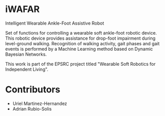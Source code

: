 # iWAFAR
Intelligent Wearable Ankle-Foot Assistive Robot

Set of functions for controlling a wearable soft ankle-foot robotic device. This robotic device provides assistance for drop-foot impairment during level-ground walking.
Recognition of walking activity, gait phases and gait events is performed by a Machine Learning method based on Dynamic Bayesian Networks.

This work is part of the EPSRC project titled "Wearable Soft Robotics for Independent Living".

# Contributors
- Uriel Martinez-Hernandez
- Adrian Rubio-Solis
